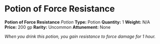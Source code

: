 # Potion of Force Resistance

**Potion of Force Resistance**
_Potion_
**Type:** Potion
**Quantity:** 1
**Weight:** N/A
**Price:** 200 gp
**Rarity:** Uncommon
**Attunement:** None

*When you drink this potion, you gain resistance to force damage for 1 hour.*